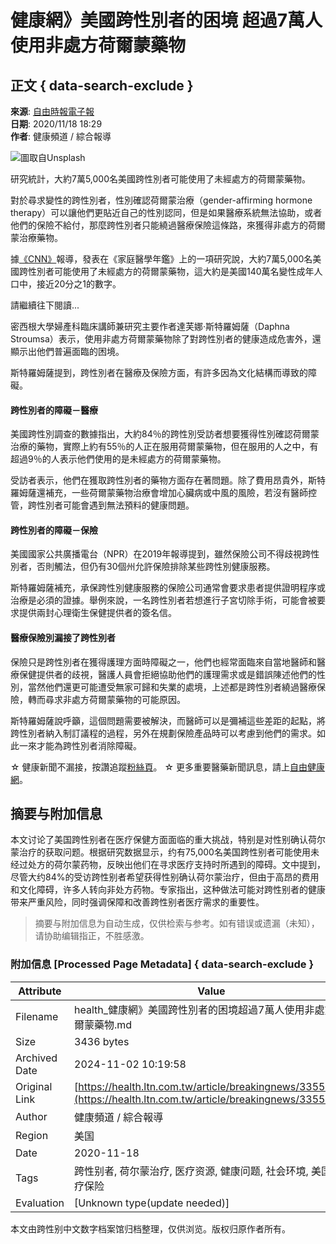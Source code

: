 # 健康網》美國跨性別者的困境 超過7萬人使用非處方荷爾蒙藥物

## 正文 { data-search-exclude }


**來源**: [自由時報電子報](https://www.ltn.com.tw/)  
**日期**: 2020/11/18 18:29  
**作者**: 健康頻道 / 綜合報導  

![圖取自Unsplash](https://unsplash.com/photos/o0QWzvB8aSg)

研究統計，大約7萬5,000名美國跨性別者可能使用了未經處方的荷爾蒙藥物。

對於尋求變性的跨性別者，性別確認荷爾蒙治療（gender-affirming hormone therapy）可以讓他們更貼近自己的性別認同，但是如果醫療系統無法協助，或者他們的保險不給付，那麼跨性別者只能繞過醫療保險這條路，來獲得非處方的荷爾蒙治療藥物。

據[《CNN》](https://edition.cnn.com/2020/11/17/health/transgender-hormone-prescriptions-barriers-trnd/index.html)報導，發表在《家庭醫學年鑑》上的一項研究說，大約7萬5,000名美國跨性別者可能使用了未經處方的荷爾蒙藥物，這大約是美國140萬名變性成年人口中，接近20分之1的數字。

請繼續往下閱讀...

密西根大學婦產科臨床講師兼研究主要作者達芙娜·斯特羅姆薩（Daphna Stroumsa）表示，使用非處方荷爾蒙藥物除了對跨性別者的健康造成危害外，還顯示出他們普遍面臨的困境。

斯特羅姆薩提到，跨性別者在醫療及保險方面，有許多因為文化結構而導致的障礙。

#### 跨性別者的障礙－醫療

美國跨性別調查的數據指出，大約84％的跨性別受訪者想要獲得性別確認荷爾蒙治療的藥物，實際上約有55％的人正在服用荷爾蒙藥物，但在服用的人之中，有超過9％的人表示他們使用的是未經處方的荷爾蒙藥物。

受訪者表示，他們在獲取跨性別者的藥物方面存在著問題。除了費用昂貴外，斯特羅姆薩還補充，一些荷爾蒙藥物治療會增加心臟病或中風的風險，若沒有醫師控管，跨性別者可能會遇到無法預料的健康問題。

#### 跨性別者的障礙－保險

美國國家公共廣播電台（NPR）在2019年報導提到，雖然保險公司不得歧視跨性別者，否則觸法，但仍有30個州允許保險排除某些跨性別健康服務。

斯特羅姆薩補充，承保跨性別健康服務的保險公司通常會要求患者提供證明程序或治療是必須的證據。舉例來說，一名跨性別者若想進行子宮切除手術，可能會被要求提供兩封心理衛生保健提供者的簽名信。

#### 醫療保險別漏接了跨性別者

保險只是跨性別者在獲得護理方面時障礙之一，他們也經常面臨來自當地醫師和醫療保健提供者的歧視，醫護人員會拒絕協助他們的護理需求或是錯誤陳述他們的性別，當然他們還更可能遭受無家可歸和失業的處境，上述都是跨性別者繞過醫療保險，轉而尋求非處方荷爾蒙藥物的可能原因。

斯特羅姆薩說呼籲，這個問題需要被解決，而醫師可以是彌補這些差距的起點，將跨性別者納入制訂議程的過程，另外在規劃保險產品時可以考慮到他們的需求。如此一來才能為跨性別者消除障礙。

☆ 健康新聞不漏接，按讚追蹤[粉絲頁](https://www.facebook.com/healthLTN/ "粉絲頁")。 ☆ 更多重要醫藥新聞訊息，請上[自由健康網](https://health.ltn.com.tw/ "自由健康網")。
<!-- tcd_original_link https://health.ltn.com.tw/article/breakingnews/3355700 -->
## 摘要与附加信息

<!-- tcd_abstract -->
本文讨论了美国跨性别者在医疗保健方面面临的重大挑战，特别是对性别确认荷尔蒙治疗的获取问题。根据研究数据显示，约有75,000名美国跨性别者可能使用未经过处方的荷尔蒙药物，反映出他们在寻求医疗支持时所遇到的障碍。文中提到，尽管大约84%的受访跨性别者希望获得性别确认荷尔蒙治疗，但由于高昂的费用和文化障碍，许多人转向非处方药物。专家指出，这种做法可能对跨性别者的健康带来严重风险，同时强调保障和改善跨性别者医疗需求的重要性。
<!-- tcd_abstract_end -->

> 摘要与附加信息为自动生成，仅供检索与参考。如有错误或遗漏（未知），请协助编辑指正，不胜感激。

### 附加信息 [Processed Page Metadata] { data-search-exclude }

| Attribute       | Value                                  |
|-----------------|----------------------------------------|
| Filename        | health_健康網》美國跨性別者的困境超過7萬人使用非處方荷爾蒙藥物.md                             |
| Size            | 3436 bytes                           |
| Archived Date   | 2024-11-02 10:19:58                             |
| Original Link   | [https://health.ltn.com.tw/article/breakingnews/3355700](https://health.ltn.com.tw/article/breakingnews/3355700)                       |
| Author          | 健康頻道 / 綜合報導                               |
| Region          | 美国                               |
| Date            | 2020-11-18                                 |
| Tags            | 跨性别者, 荷尔蒙治疗, 医疗资源, 健康问题, 社会环境, 美国, 医疗保险                                 |
| Evaluation            | [Unknown type(update needed)]                                 |
<!-- tcd_table_end -->

本文由跨性别中文数字档案馆归档整理，仅供浏览。版权归原作者所有。
